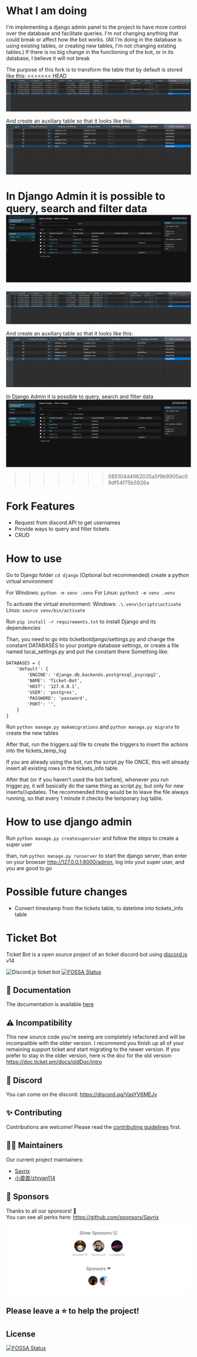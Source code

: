 # What I am doing

I'm implementing a django admin panel to the project to have more control over the database and facilitate queries.
I'm not changing anything that could break or affect how the bot works. (All I'm doing in the database is using existing tables, or creating new tables, I'm not changing existing tables.)
If there is no big change in the functioning of the bot, or in its database, I believe it will not break


The purpose of this fork is to transform the table that by default is stored like this:
<<<<<<< HEAD
![Screenshot](./django/tickets.png)

And create an auxiliary table so that it looks like this:
![Screenshot](./django/tickets_info.png)

In Django Admin it is possible to query, search and filter data
![Screenshot](./django/admin1.png)
=======
![Screenshot](tickets.png)

And create an auxiliary table so that it looks like this:
![Screenshot](tickets_info.png)

In Django Admin it is possible to query, search and filter data
![Screenshot](admin1.png)
>>>>>>> 085104d4962035a5f9b9900ac09df54f75b5926a

# Fork Features
* Request from discord API to get usernames
* Provide ways to query and filter tickets
* CRUD

# How to use
Go to Django folder ```cd django```
(Optional but recommended) create a python virtual environment

For Windows: ```python -m venv .venv```
For Linux: ```python3 -m venv .venv```

To activate the virtual environment:
Windows: ```.\.venv\Scripts\activate```
Linux: ```source venv/bin/activate```

Run ```pip install -r requirements.txt``` to install Django and its dependencies

Than, you need to go into ticketbotdjango/settings.py and change the constant DATABASES to your postgre database settings, or create a file named local_settings.py and put the constant there
Something like:
```
DATABASES = {
    'default': {
        'ENGINE': 'django.db.backends.postgresql_psycopg2',
        'NAME': 'Ticket-Bot',
        'HOST': '127.0.0.1',
        'USER': 'postgres',
        'PASSWORD': 'password',
        'PORT': '',
    }
}
```

Run ```python manage.py makemigrations``` and ```python managa.py migrate``` to create the new tables

After that, run the triggers.sql file to create the triggers to insert the actions into the tickets_temp_log

If you are already using the bot, run the script.py file ONCE, this will already insert all existing rows in the tickets_info table.

After that (or if you haven't used the bot before), whenever you run trigger.py, it will basically do the same thing as script.py, but only for new inserts//updates. The recommended thing would be to leave the file always running, so that every 1 minute it checks the temporary log table.

# How to use django admin

Run ```python manage.py createsuperuser``` and follow the steps to create a super user

than, run ```python manage.py runserver``` to start the django server, than enter on your browser http://127.0.0.1:8000/admin, log into yout super user, and you are good to go

# Possible future changes
* Convert timestamp from the tickets table, to datetime into tickets_info table

# Ticket Bot

Ticket Bot is a open source project of an ticket discord bot using [discord.js](https://discord.js.org) v14

![Discord.js ticket bot](https://i.imgur.com/564YXvR.png)
[![FOSSA Status](https://app.fossa.com/api/projects/git%2Bgithub.com%2FSayrix%2FTicket-Bot.svg?type=shield)](https://app.fossa.com/projects/git%2Bgithub.com%2FSayrix%2FTicket-Bot?ref=badge_shield)

## 📄 Documentation

The documentation is available [here](https://doc.ticket.pm/)

## ⚠️ Incompatibility
This new source code you're seeing are completely refactored and will be incompatible with the older version.
I recommend you finish up all of your remaining support ticket and start migrating to the newer version.
If you prefer to stay in the older version, here is the doc for the old version: https://doc.ticket.pm/docs/oldDoc/intro

## 💬 Discord

You can come on the discord: https://discord.gg/VasYV6MEJy

## ✨ Contributing

Contributions are welcome! Please read the [contributing guidelines](https://github.com/Sayrix/Ticket-Bot/blob/main/CONTRIBUTING.md) first.

## 👨‍💻 Maintainers
Our current project maintainers:
* [Sayrix](https://github.com/Sayrix)
* [小兽兽/zhiyan114](https://github.com/zhiyan114)

## 💎 Sponsors
Thanks to all our sponsors! 🙏  
You can see all perks here: https://github.com/sponsors/Sayrix
<p align="center">
  <a href="https://cdn.jsdelivr.net/gh/sayrix/sponsors/sponsors.svg">
    <img src='https://raw.githubusercontent.com/Sayrix/sponsors/main/sponsors.svg'/>
  </a>
</p>

## Please leave a ⭐ to help the project!


## License
[![FOSSA Status](https://app.fossa.com/api/projects/git%2Bgithub.com%2FSayrix%2FTicket-Bot.svg?type=large)](https://app.fossa.com/projects/git%2Bgithub.com%2FSayrix%2FTicket-Bot?ref=badge_large)
